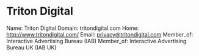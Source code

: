 
# Triton Digital

Name: Triton Digital
Domain: tritondigital.com
Home: http://www.tritondigital.com/
Email: privacy@tritondigital.com
Member_of: Interactive Advertising Bureau (IAB)
Member_of: Interactive Advertising Bureau UK (IAB UK)
